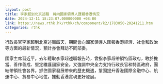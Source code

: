 ```yaml
---
layout: post
title: 李家超到北京述職　將向國家領導人匯報香港情況
date: 2024-12-11 18:23:07.000000000 +08:00
link: https://news.rthk.hk/rthk/ch/component/k2/1783050-20241211.htm
categories: rthk
---
```


行政長官李家超到北京述職四天，期間會向國家領導人匯報香港經濟、社會和政治等方面的最新情況，預計亦會拜訪不同部委。

國家主席習近平，去年聽取李家超述職報告時，曾指李家超帶領特區政府，敢於擔當、善作善成、堅定維護國家安全，又強調中央全力支持行政長官和特區政府，團結帶領社會各界，抓住國家發展帶來的歷史機遇，鞏固提升香港國際金融中心、航運中心、貿易中心地位，推動香港實現更好發展。
